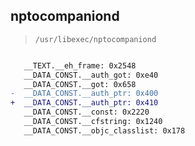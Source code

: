 ## nptocompaniond

> `/usr/libexec/nptocompaniond`

```diff

   __TEXT.__eh_frame: 0x2548
   __DATA_CONST.__auth_got: 0xe40
   __DATA_CONST.__got: 0x658
-  __DATA_CONST.__auth_ptr: 0x400
+  __DATA_CONST.__auth_ptr: 0x410
   __DATA_CONST.__const: 0x2220
   __DATA_CONST.__cfstring: 0x1240
   __DATA_CONST.__objc_classlist: 0x178

```
